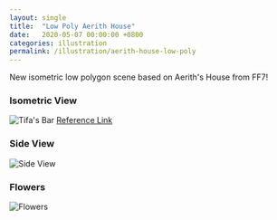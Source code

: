 ```yaml
---
layout: single
title:  "Low Poly Aerith House"
date:   2020-05-07 00:00:00 +0800
categories: illustration
permalink: /illustration/aerith-house-low-poly
---
```


New isometric low polygon scene based on Aerith's House from FF7!

### Isometric View
![Tifa's Bar](https://storage.googleapis.com/magtanggol-github-io/aerith-house/aerith-house-4.jpg)
[Reference Link](https://i.ytimg.com/vi/gscXfWRWJcI/maxresdefault.jpg)  

### Side View
![Side View](https://storage.googleapis.com/magtanggol-github-io/aerith-house/aerith-house-scene1-1.jpg)  

### Flowers
![Flowers](https://storage.googleapis.com/magtanggol-github-io/aerith-house/aerith-house-scene1-2.jpg)  